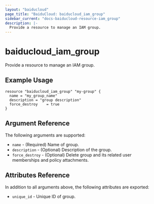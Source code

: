 ```yaml
---
layout: "baiducloud"
page_title: "BaiduCloud: baiducloud_iam_group"
sidebar_current: "docs-baiducloud-resource-iam_group"
description: |-
  Provide a resource to manage an IAM group.
---
```


# baiducloud_iam_group

Provide a resource to manage an IAM group.

## Example Usage

```hcl
resource "baiducloud_iam_group" "my-group" {
  name = "my_group_name"
  description = "group description"
  force_destroy    = true
}
```

## Argument Reference

The following arguments are supported:

* `name` - (Required) Name of group.
* `description` - (Optional) Description of the group.
* `force_destroy` - (Optional) Delete group and its related user memberships and policy attachments.

## Attributes Reference

In addition to all arguments above, the following attributes are exported:

* `unique_id` - Unique ID of group.


